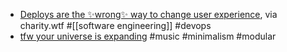 - [Deploys are the ✨wrong✨ way to change user experience](https://charity.wtf/2023/03/08/deploys-are-the-%e2%9c%a8wrong%e2%9c%a8-way-to-change-user-experience/), via charity.wtf #[[software engineering]] #devops
- [tfw your universe is expanding](https://www.youtube.com/watch?v=KD8hkveKmYQ) #music #minimalism #modular